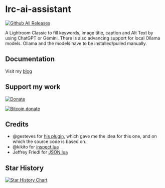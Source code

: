 # lrc-ai-assistant
[![Github All Releases](https://img.shields.io/github/downloads/bmachek/lrc-ai-assistant/total.svg)]()

A Lightroom Classic to fill keywords, image title, caption and Alt Text by using ChatGPT or Gemini. There is also advancing support for local Ollama models. Ollama and the models have to be installed/pulled manually.

## Documentation
Visit my [blog](https://blog.fokuspunk.de/lrc-ai-assistant/)

## Support my work
[![Donate](https://img.shields.io/badge/Donate-PayPal-green.svg)](https://www.paypal.com/donate/?hosted_button_id=2LL4K9LN5CFA6)

[![Bitcoin donate](https://bitcoli.com/img/logo-20.png)](https://bitcoli.com/donate/boandlk)


## Credits
* @gesteves for [his plugin](https://github.com/gesteves/lightroom-alt-text-plugin), which gave me the idea for this one, and on which the source code is based on.
* @kikito for [inspect.lua](http://github.com/kikito/inspect.lua)
* Jeffrey Friedl for [JSON.lua](http://regex.info/blog/lua/json)

## Star History

[![Star History Chart](https://api.star-history.com/svg?repos=bmachek/lrc-ai-assistant&type=Date)](https://www.star-history.com/#bmachek/lrc-ai-assistant&Date)
